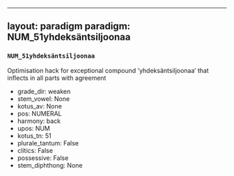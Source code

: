 
---
layout: paradigm
paradigm: NUM_51yhdeksäntsiljoonaa
---
### ` NUM_51yhdeksäntsiljoonaa `

Optimisation hack for exceptional compound ’yhdeksäntsiljoonaa’ that inflects in all parts with agreement
* grade_dir: weaken
* stem_vowel: None
* kotus_av: None
* pos: NUMERAL
* harmony: back
* upos: NUM
* kotus_tn: 51
* plurale_tantum: False
* clitics: False
* possessive: False
* stem_diphthong: None
